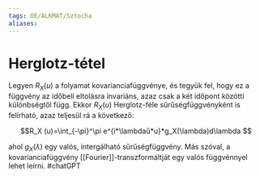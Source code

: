 ```yaml
---
tags: OE/ALKMAT/Sztocha 
aliases:
---
```

# Herglotz-tétel
Legyen $R_X (u)$ a folyamat kovarianciafüggvénye, és tegyük fel, hogy ez a függvény az időbeli eltolásra invariáns, azaz csak a két időpont közötti különbségtől függ. Ekkor $R_X (u)$ Herglotz-féle sűrűségfüggvényként is felírható, azaz teljesül rá a következő:

$$R_X (u)=\int_{-\pi}^\pi e^{i*\lambdaű*u}*g_X(\lambda)d\lambda
$$

ahol $g_X(\lambda)$ egy valós, intergálható sűrűségfüggvény. Más szóval, a kovarianciafüggvény [[Fourier]]-transzformáltját egy valós függvénnyel lehet leírni.
#chatGPT 